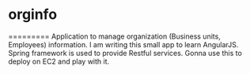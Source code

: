 # orginfo
=========
Application to manage organization (Business units, Employees) information. I am writing this small app to learn AngularJS. Spring framework is used to provide Restful services. Gonna use this to deploy on EC2 and play with it.
